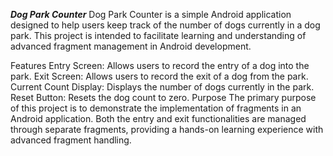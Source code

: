 ***Dog Park Counter***
Dog Park Counter is a simple Android application designed to help users keep track of the number of dogs currently in a dog park. This project is intended to facilitate learning and understanding of advanced fragment management in Android development.

Features
Entry Screen: Allows users to record the entry of a dog into the park.
Exit Screen: Allows users to record the exit of a dog from the park.
Current Count Display: Displays the number of dogs currently in the park.
Reset Button: Resets the dog count to zero.
Purpose
The primary purpose of this project is to demonstrate the implementation of fragments in an Android application. Both the entry and exit functionalities are managed through separate fragments, providing a hands-on learning experience with advanced fragment handling.